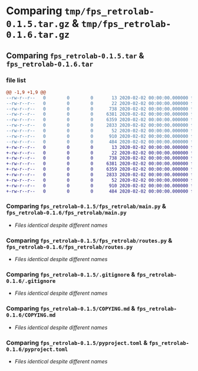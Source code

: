# Comparing `tmp/fps_retrolab-0.1.5.tar.gz` & `tmp/fps_retrolab-0.1.6.tar.gz`

## Comparing `fps_retrolab-0.1.5.tar` & `fps_retrolab-0.1.6.tar`

### file list

```diff
@@ -1,9 +1,9 @@
--rw-r--r--   0        0        0       13 2020-02-02 00:00:00.000000 fps_retrolab-0.1.5/MANIFEST.in
--rw-r--r--   0        0        0       22 2020-02-02 00:00:00.000000 fps_retrolab-0.1.5/fps_retrolab/__init__.py
--rw-r--r--   0        0        0      738 2020-02-02 00:00:00.000000 fps_retrolab-0.1.5/fps_retrolab/main.py
--rw-r--r--   0        0        0     6381 2020-02-02 00:00:00.000000 fps_retrolab-0.1.5/fps_retrolab/routes.py
--rw-r--r--   0        0        0     6359 2020-02-02 00:00:00.000000 fps_retrolab-0.1.5/.gitignore
--rw-r--r--   0        0        0     2833 2020-02-02 00:00:00.000000 fps_retrolab-0.1.5/COPYING.md
--rw-r--r--   0        0        0       52 2020-02-02 00:00:00.000000 fps_retrolab-0.1.5/README.md
--rw-r--r--   0        0        0      910 2020-02-02 00:00:00.000000 fps_retrolab-0.1.5/pyproject.toml
--rw-r--r--   0        0        0      484 2020-02-02 00:00:00.000000 fps_retrolab-0.1.5/PKG-INFO
+-rw-r--r--   0        0        0       13 2020-02-02 00:00:00.000000 fps_retrolab-0.1.6/MANIFEST.in
+-rw-r--r--   0        0        0       22 2020-02-02 00:00:00.000000 fps_retrolab-0.1.6/fps_retrolab/__init__.py
+-rw-r--r--   0        0        0      738 2020-02-02 00:00:00.000000 fps_retrolab-0.1.6/fps_retrolab/main.py
+-rw-r--r--   0        0        0     6381 2020-02-02 00:00:00.000000 fps_retrolab-0.1.6/fps_retrolab/routes.py
+-rw-r--r--   0        0        0     6359 2020-02-02 00:00:00.000000 fps_retrolab-0.1.6/.gitignore
+-rw-r--r--   0        0        0     2833 2020-02-02 00:00:00.000000 fps_retrolab-0.1.6/COPYING.md
+-rw-r--r--   0        0        0       52 2020-02-02 00:00:00.000000 fps_retrolab-0.1.6/README.md
+-rw-r--r--   0        0        0      910 2020-02-02 00:00:00.000000 fps_retrolab-0.1.6/pyproject.toml
+-rw-r--r--   0        0        0      484 2020-02-02 00:00:00.000000 fps_retrolab-0.1.6/PKG-INFO
```

### Comparing `fps_retrolab-0.1.5/fps_retrolab/main.py` & `fps_retrolab-0.1.6/fps_retrolab/main.py`

 * *Files identical despite different names*

### Comparing `fps_retrolab-0.1.5/fps_retrolab/routes.py` & `fps_retrolab-0.1.6/fps_retrolab/routes.py`

 * *Files identical despite different names*

### Comparing `fps_retrolab-0.1.5/.gitignore` & `fps_retrolab-0.1.6/.gitignore`

 * *Files identical despite different names*

### Comparing `fps_retrolab-0.1.5/COPYING.md` & `fps_retrolab-0.1.6/COPYING.md`

 * *Files identical despite different names*

### Comparing `fps_retrolab-0.1.5/pyproject.toml` & `fps_retrolab-0.1.6/pyproject.toml`

 * *Files identical despite different names*

